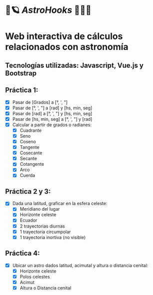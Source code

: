 # 🔭🪐 _AstroHooks_ 🚀👨‍🚀

# Web interactiva de cálculos relacionados con astronomía
## Tecnologías utilizadas: Javascript, Vue.js y Bootstrap

## Práctica 1:
- [x] Pasar de [Grados] a [°, ', "]
- [x] Pasar de [°, ', "] a [rad] y [hs, min, seg]
- [x] Pasar de [rad] a [°, ', "] y [hs, min, seg]
- [x] Pasar de [hs, min, seg] a [°, ', "] y [rad]
- [x] Calcular a partir de grados o radianes:
     - [x] Cuadrante
     - [x] Seno
     - [x] Coseno
     - [x] Tangente
     - [x] Cosecante
     - [x] Secante
     - [x] Cotangente
     - [x] Arco
     - [x] Cuerda 

## Práctica 2 y 3:
- [x] Dada una latitud, graficar en la esfera celeste:
	 - [x] Meridiano del lugar
	 - [x] Horizonte celeste
	 - [x] Ecuador
	 - [x] 2 trayectorias diurnas
	 - [x] 1 trayectoria circumpolar
	 - [x] 1 trayectoria inortiva (no visible)

## Práctica 4:
- [x] Ubicar un astro dados latitud, acimutal y altura o distancia cenital:
	 - [x] Horizonte celeste
	 - [x] Polos celestes
	 - [x] Acimut
	 - [x] Altura o Distancia cenital
